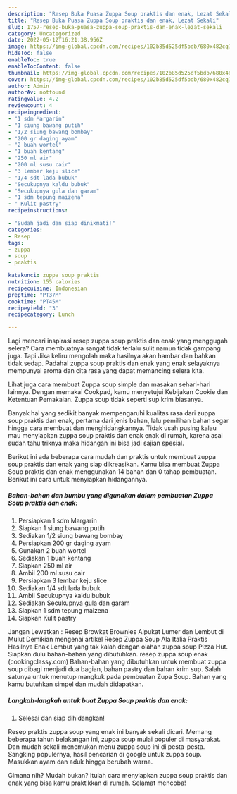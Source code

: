 ```yaml
---
description: "Resep Buka Puasa Zuppa Soup praktis dan enak, Lezat Sekali"
title: "Resep Buka Puasa Zuppa Soup praktis dan enak, Lezat Sekali"
slug: 1757-resep-buka-puasa-zuppa-soup-praktis-dan-enak-lezat-sekali
category: Uncategorized
date: 2022-05-12T16:21:38.956Z
image: https://img-global.cpcdn.com/recipes/102b85d525df5bdb/680x482cq70/zuppa-soup-praktis-dan-enak-foto-resep-utama.jpg
hideToc: false
enableToc: true
enableTocContent: false
thumbnail: https://img-global.cpcdn.com/recipes/102b85d525df5bdb/680x482cq70/zuppa-soup-praktis-dan-enak-foto-resep-utama.jpg
cover: https://img-global.cpcdn.com/recipes/102b85d525df5bdb/680x482cq70/zuppa-soup-praktis-dan-enak-foto-resep-utama.jpg
author: Admin
authorAv: notfound
ratingvalue: 4.2
reviewcount: 4
recipeingredient:
- "1 sdm Margarin"
- "1 siung bawang putih"
- "1/2 siung bawang bombay"
- "200 gr daging ayam"
- "2 buah wortel"
- "1 buah kentang"
- "250 ml air"
- "200 ml susu cair"
- "3 lembar keju slice"
- "1/4 sdt lada bubuk"
- "Secukupnya kaldu bubuk"
- "Secukupnya gula dan garam"
- "1 sdm tepung maizena"
- " Kulit pastry"
recipeinstructions:

- "Sudah jadi dan siap dinikmati!"
categories:
- Resep
tags:
- zuppa
- soup
- praktis

katakunci: zuppa soup praktis 
nutrition: 155 calories
recipecuisine: Indonesian
preptime: "PT37M"
cooktime: "PT45M"
recipeyield: "3"
recipecategory: Lunch

---
```



Lagi mencari inspirasi resep zuppa soup praktis dan enak yang menggugah selera? Cara membuatnya sangat tidak terlalu sulit namun tidak gampang juga. Tapi Jika keliru mengolah maka hasilnya akan hambar dan bahkan tidak sedap. Padahal zuppa soup praktis dan enak yang enak selayaknya mempunyai aroma dan cita rasa yang dapat memancing selera kita.


Lihat juga cara membuat Zuppa soup simple dan masakan sehari-hari lainnya. Dengan memakai Cookpad, kamu menyetujui Kebijakan Cookie dan Ketentuan Pemakaian. Zuppa soup tidak seperti sup krim biasanya.

Banyak hal yang sedikit banyak mempengaruhi kualitas rasa dari zuppa soup praktis dan enak, pertama dari jenis bahan, lalu pemilihan bahan segar hingga cara membuat dan menghidangkannya. Tidak usah pusing kalau mau menyiapkan zuppa soup praktis dan enak enak di rumah, karena asal sudah tahu triknya maka hidangan ini bisa jadi sajian spesial.


Berikut ini ada beberapa cara mudah dan praktis untuk membuat zuppa soup praktis dan enak yang siap dikreasikan. Kamu bisa membuat Zuppa Soup praktis dan enak menggunakan 14 bahan dan 0 tahap pembuatan. Berikut ini cara untuk menyiapkan hidangannya.

<!--inarticleads1-->

##### Bahan-bahan dan bumbu yang digunakan dalam pembuatan Zuppa Soup praktis dan enak:

1. Persiapkan 1 sdm Margarin
1. Siapkan 1 siung bawang putih
1. Sediakan 1/2 siung bawang bombay
1. Persiapkan 200 gr daging ayam
1. Gunakan 2 buah wortel
1. Sediakan 1 buah kentang
1. Siapkan 250 ml air
1. Ambil 200 ml susu cair
1. Persiapkan 3 lembar keju slice
1. Sediakan 1/4 sdt lada bubuk
1. Ambil Secukupnya kaldu bubuk
1. Sediakan Secukupnya gula dan garam
1. Siapkan 1 sdm tepung maizena
1. Siapkan  Kulit pastry


Jangan Lewatkan : Resep Browkat Brownies Alpukat Lumer dan Lembut di Mulut Demikian mengenai artikel Resep Zuppa Soup Ala Italia Praktis Hasilnya Enak Lembut yang tak kalah dengan olahan zuppa soup Pizza Hut. Siapkan dulu bahan-bahan yang dibutuhkan. resep zuppa soup enak (cookingclassy.com) Bahan-bahan yang dibutuhkan untuk membuat zuppa soup dibagi menjadi dua bagian, bahan pastry dan bahan krim sup. Salah satunya untuk menutup mangkuk pada pembuatan Zupa Soup. Bahan yang kamu butuhkan simpel dan mudah didapatkan. 

<!--inarticleads2-->

##### Langkah-langkah untuk buat Zuppa Soup praktis dan enak:


1. Selesai dan siap dihidangkan!

Resep praktis zuppa soup yang enak ini banyak sekali dicari. Memang beberapa tahun belakangan ini, zuppa soup mulai populer di masyarakat. Dan mudah sekali menemukan menu zuppa soup ini di pesta-pesta. Sangking populernya, hasil pencarian di google untuk zuppa soup. Masukkan ayam dan aduk hingga berubah warna. 

Gimana nih? Mudah bukan? Itulah cara menyiapkan zuppa soup praktis dan enak yang bisa kamu praktikkan di rumah. Selamat mencoba!
